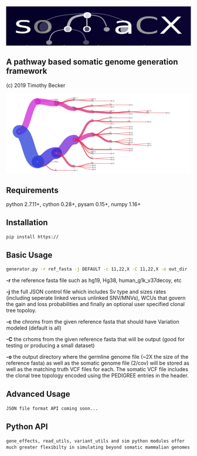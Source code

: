![Alt text](images/somacx_logo.png?raw=true "somacx") <br>
## A pathway based somatic genome generation framework
(c) 2019 Timothy Becker

![Alt text](images/clone_tree.png?raw=true "somacx") <br>


## Requirements
python 2.7.11+, cython 0.28+, pysam 0.15+, numpy 1.16+<br>

## Installation
```bash
pip install https://
```

## Basic Usage
```bash
generator.py -r ref_fasta -j DEFAULT -c 11,22,X -C 11,22,X -o out_dir --cov 2
```
<b>-r</b> the reference fasta file such as hg19, Hg38, human_g1k_v37decoy, etc<br>

<b>-j</b> the full JSON control file which includes Sv type and sizes rates (including seperate linked versus unlinked SNV/MNVs), WCUs that govern the gain and loss probabilities and finally an optional user specified clonal tree topoloy.

<b>-c</b> the chroms from the given reference fasta that should have Variation modeled (default is all)

<b>-C</b> the crhoms from the given reference fasta that will be output (good for testing or producing a small dataset)

<b>-o</b> the output directory where the germline genome file (~2X the size of the reference fasta) as well as the somatic genome file (2/cov) will be stored as well as the matching truth VCF files for each. The somatic VCF file includes the clonal tree topology encoded using the PEDIGREE entries in the header.
## Advanced Usage
``JSON file format API coming soon...``

## Python API
``gene_effects, read_utils, variant_utils and sim python modules offer much greater flexibilty in simulating beyond somatic mammalian genomes
``